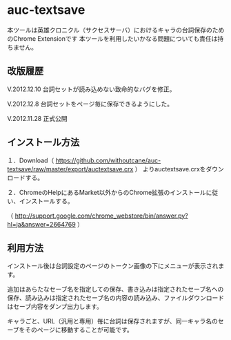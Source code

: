 auc-textsave
=============

本ツールは英雄クロニクル（サクセスサーバ）におけるキャラの台詞保存のためのChrome Extensionです
本ツールを利用したいかなる問題についても責任は持ちません。

改版履歴
--------
V.2012.12.10 台詞セットが読み込めない致命的なバグを修正。

V.2012.12.8 台詞セットをページ毎に保存できるようにした。

V.2012.11.28 正式公開

インストール方法
---------
１．Download（ https://github.com/withoutcane/auc-textsave/raw/master/export/auctextsave.crx ） よりauctextsave.crxをダウンロードする。

２．ChromeのHelpにあるMarket以外からのChrome拡張のインストールに従い、インストールする。

（ http://support.google.com/chrome_webstore/bin/answer.py?hl=ja&answer=2664769 ）


利用方法
---------
インストール後は台詞設定のページのトークン画像の下にメニューが表示されます。

追加はあらたなセーブ名を指定しての保存、書き込みは指定されたセーブ名への保存、読み込みは指定されたセーブ名の内容の読み込み、ファイルダウンロードはセーブ内容をダンプ出力します。

キャラごと、URL（汎用と専用）毎に台詞は保存されますが、同一キャラ名のセーブをそのページに移動することが可能です。

